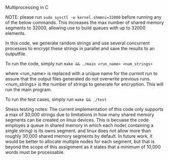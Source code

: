 Multiprocessing in C

NOTE: please run 
```sudo sysctl -w kernel.shmmni=32000```
before running any of the below commands. This increases the max number of shared memory segments to 32000, allowing use to build queues with up to 32000 elements.

In this code, we generate random strings and use several concurrent processes to encrypt these strings in parallel and save the results to an outputfile.

To run the code, simply run 
```make && ./main <run_name> <num_strings>```

where <run_name> is replaced with a unique name for the current run to assure that the output files generated do not overwrite previous runs. <num_strings> is the number of strings to generate for encryption.
This will run the main program.

To run the test cases, simply run 
```make && ./test```


Stress testing notes:
The current implementation of this code only supports a max of 30,000 strings due to limitations in how many shared memory 
segments can be created on linux devices. This is becuase the code employes a queue in shared memory in which each node( containing a single string)
is its owns segment, and linux does not allow more than roughly 30,000 shared memory segments by default. 
In future work, it would be better to allocate multiple nodes for each segment, but that is
beyond the scope of this assignment as it states that a minimum of 10,000 words must be processable.
